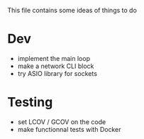 

This file contains some ideas of things to do

# Dev
- implement the main loop
- make a network CLI block
- try ASIO library for sockets

# Testing
- set LCOV / GCOV on the code
- make functionnal tests with Docker

